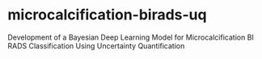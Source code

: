 # microcalcification-birads-uq
Development of a Bayesian Deep Learning Model for Microcalcification BI RADS Classification Using Uncertainty Quantification
